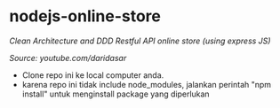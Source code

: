 # nodejs-online-store
*Clean Architecture and DDD Restful API online store (using express JS)*

*Source: youtube.com/daridasar*

- Clone repo ini ke local computer anda.
- karena repo ini tidak include node_modules, jalankan perintah "npm install" untuk menginstall package yang diperlukan
